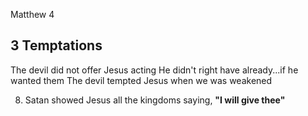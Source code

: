 Matthew 4


## 3 Temptations

The devil did not offer Jesus acting He didn't right have already...if he wanted them
The devil tempted Jesus when we was weakened 


8) Satan showed Jesus all the kingdoms saying, **"I will give thee"**
